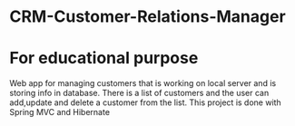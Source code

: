 # CRM-Customer-Relations-Manager
# For educational purpose
Web app for managing customers that is working on local server and is storing info in database. 
There is a list of customers and the user can add,update and delete a customer from the list. This project is done with Spring MVC and Hibernate
